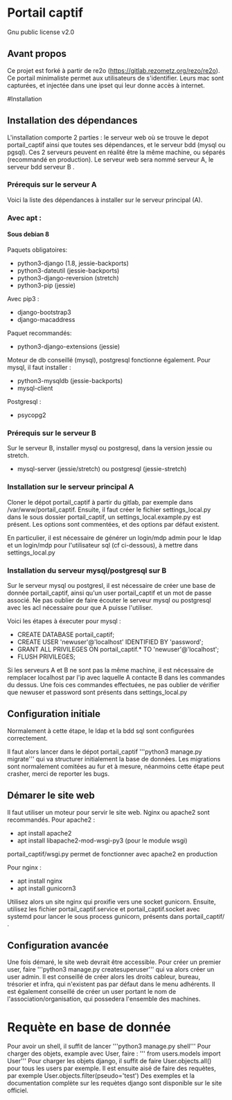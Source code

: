 # Portail captif

Gnu public license v2.0

## Avant propos 

Ce projet est forké à partir de re2o  (https://gitlab.rezometz.org/rezo/re2o).
Ce portail minimaliste permet aux utilisateurs de s'identifier. Leurs mac sont capturées, et injectée dans une ipset qui leur donne accès à internet.

#Installation

## Installation des dépendances

L'installation comporte 2 parties : le serveur web où se trouve le depot portail_captif ainsi que toutes ses dépendances, et le serveur bdd (mysql ou pgsql). Ces 2 serveurs peuvent en réalité être la même machine, ou séparés (recommandé en production).
Le serveur web sera nommé serveur A, le serveur bdd serveur B .

### Prérequis sur le serveur A

Voici la liste des dépendances à installer sur le serveur principal (A).

### Avec apt :

#### Sous debian 8
Paquets obligatoires:
 * python3-django (1.8, jessie-backports)
 * python3-dateutil (jessie-backports)
 * python3-django-reversion (stretch)
 * python3-pip (jessie)

Avec pip3 :
 * django-bootstrap3
 * django-macaddress

Paquet recommandés:
 * python3-django-extensions (jessie)

Moteur de db conseillé (mysql), postgresql fonctionne également.
Pour mysql, il faut installer : 
 * python3-mysqldb (jessie-backports)
 * mysql-client

Postgresql :
 * psycopg2

### Prérequis sur le serveur B

Sur le serveur B, installer mysql ou postgresql, dans la version jessie ou stretch.
 * mysql-server (jessie/stretch) ou postgresql (jessie-stretch)

### Installation sur le serveur principal A

Cloner le dépot portail_captif à partir du gitlab, par exemple dans /var/www/portail_captif.
Ensuite, il faut créer le fichier settings_local.py dans le sous dossier portail_captif, un settings_local.example.py est présent. Les options sont commentées, et des options par défaut existent.

En particulier, il est nécessaire de générer un login/mdp admin pour le ldap et un login/mdp pour l'utilisateur sql (cf ci-dessous), à mettre dans settings_local.py

### Installation du serveur mysql/postgresql sur B

Sur le serveur mysql ou postgresl, il est nécessaire de créer une base de donnée portail_captif, ainsi qu'un user portail_captif et un mot de passe associé. Ne pas oublier de faire écouter le serveur mysql ou postgresql avec les acl nécessaire pour que A puisse l'utiliser.

Voici les étapes à éxecuter pour mysql :
 * CREATE DATABASE portail_captif;
 * CREATE USER 'newuser'@'localhost' IDENTIFIED BY 'password';
 * GRANT ALL PRIVILEGES ON portail_captif.* TO 'newuser'@'localhost';
 * FLUSH PRIVILEGES;

Si les serveurs A et B ne sont pas la même machine, il est nécessaire de remplacer localhost par l'ip avec laquelle A contacte B dans les commandes du dessus.
Une fois ces commandes effectuées, ne pas oublier de vérifier que newuser et password sont présents dans settings_local.py

## Configuration initiale

Normalement à cette étape, le ldap et la bdd sql sont configurées correctement.

Il faut alors lancer dans le dépot portail_captif '''python3 manage.py migrate''' qui va structurer initialement la base de données.
Les migrations sont normalement comitées au fur et à mesure, néanmoins cette étape peut crasher, merci de reporter les bugs.

## Démarer le site web

Il faut utiliser un moteur pour servir le site web. Nginx ou apache2 sont recommandés.
Pour apache2 :
 * apt install apache2
 * apt install libapache2-mod-wsgi-py3 (pour le module wsgi)

portail_captif/wsgi.py permet de fonctionner avec apache2 en production

Pour nginx :
 * apt install nginx
 * apt install gunicorn3

Utilisez alors un site nginx qui proxifie vers une socket gunicorn. Ensuite, utilisez les fichier portail_captif.service et portail_captif.socket avec systemd pour lancer le sous process gunicorn, présents dans portail_captif/ . 

## Configuration avancée

Une fois démaré, le site web devrait être accessible. 
Pour créer un premier user, faire '''python3 manage.py createsuperuser''' qui va alors créer un user admin.
Il est conseillé de créer alors les droits cableur, bureau, trésorier et infra, qui n'existent pas par défaut dans le menu adhérents.
Il est également conseillé de créer un user portant le nom de l'association/organisation, qui possedera l'ensemble des machines.

# Requète en base de donnée

Pour avoir un shell, il suffit de lancer '''python3 manage.py shell'''
Pour charger des objets, example avec User, faire : ''' from users.models import User'''
Pour charger les objets django, il suffit de faire User.objects.all() pour tous les users par exemple. 
Il est ensuite aisé de faire des requètes, par exemple User.objects.filter(pseudo='test')
Des exemples et la documentation complète sur les requètes django sont disponible sur le site officiel.
